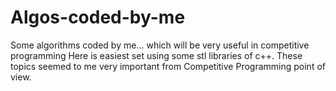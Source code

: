 # Algos-coded-by-me
Some algorithms coded by me...
which will be very useful in competitive programming
Here is easiest set using some stl libraries of c++.
These topics seemed to me very important from
Competitive Programming point of view.

